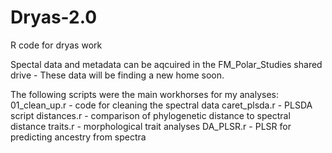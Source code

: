 # Dryas-2.0
 R code for dryas work
 
 Spectal data and metadata can be aqcuired in the FM_Polar_Studies shared drive - These data will be finding a new home soon.
 
 The following scripts were the main workhorses for my analyses: 
 01_clean_up.r - code for cleaning the spectral data
 caret_plsda.r - PLSDA script
 distances.r - comparison of phylogenetic distance to spectral distance
 traits.r - morphological trait analyses
 DA_PLSR.r - PLSR for predicting ancestry from spectra
 
 
